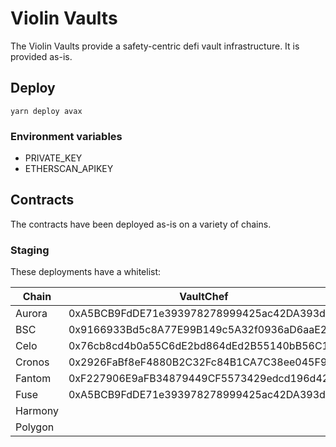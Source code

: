 # Violin Vaults
The Violin Vaults provide a safety-centric defi vault infrastructure. It is provided as-is.

## Deploy
```
yarn deploy avax    
```

### Environment variables
- PRIVATE_KEY
- ETHERSCAN_APIKEY

## Contracts
The contracts have been deployed as-is on a variety of chains.

### Staging
These deployments have a whitelist:

| Chain   | VaultChef                                  | Governor                                   |
| ------- | ------------------------------------------ | ------------------------------------------ |
| Aurora  | 0xA5BCB9FdDE71e393978278999425ac42DA393d3D | 0x18ed63edAA3D2B7aeCC97398530ee2A8cd244579 |
| BSC     | 0x9166933Bd5c8A77E99B149c5A32f0936aD6aaE25 | 0x8f13a9214D0D03C7b0F4a27fe35C72e6D702cC0b |
| Celo    | 0x76cb8cd4b0a55C6dE2bd864dEd2B55140bB56C18 | 0xB88f2B30772c95C017c997aec3eD12A129D0FDd0 |
| Cronos  | 0x2926FaBf8eF4880B2C32Fc84B1CA7C38ee045F9b | 0xf0ED9d2bf5cc72677a46739206442BC5e3EE8517 |
| Fantom  | 0xF227906E9aFB34879449CF5573429edcd196d42B | 0x3FBc2d3696634ea90DDa5728832e4A582759A609 |
| Fuse    | 0xA5BCB9FdDE71e393978278999425ac42DA393d3D | 0x18ed63edAA3D2B7aeCC97398530ee2A8cd244579 |
| Harmony |  |
| Polygon |  |